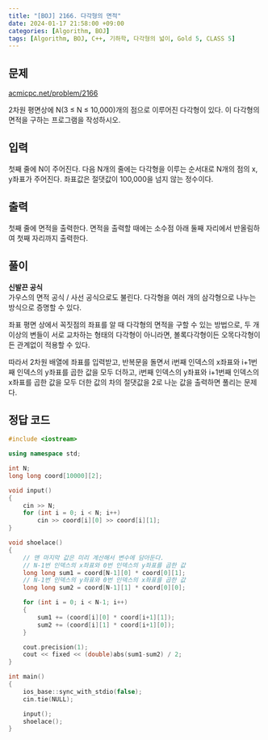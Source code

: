 ```yaml
---
title: "[BOJ] 2166. 다각형의 면적"
date: 2024-01-17 21:58:00 +09:00
categories: [Algorithm, BOJ]
tags: [Algorithm, BOJ, C++, 기하학, 다각형의 넓이, Gold 5, CLASS 5]
---
```

## **문제**
[acmicpc.net/problem/2166](https://www.acmicpc.net/problem/2166)
<br>

2차원 평면상에 N(3 ≤ N ≤ 10,000)개의 점으로 이루어진 다각형이 있다. 이 다각형의 면적을 구하는 프로그램을 작성하시오.
<br>

## **입력**
첫째 줄에 N이 주어진다. 다음 N개의 줄에는 다각형을 이루는 순서대로 N개의 점의 x, y좌표가 주어진다. 좌표값은 절댓값이 100,000을 넘지 않는 정수이다.
<br>

## **출력**
첫째 줄에 면적을 출력한다. 면적을 출력할 때에는 소수점 아래 둘째 자리에서 반올림하여 첫째 자리까지 출력한다.
<br>

## **풀이**
**신발끈 공식**
<br>
가우스의 면적 공식 / 사선 공식으로도 불린다. 다각형을 여러 개의 삼각형으로 나누는 방식으로 증명할 수 있다.

좌표 평면 상에서 꼭짓점의 좌표를 알 때 다각형의 면적을 구할 수 있는 방법으로, 두 개 이상의 변들이 서로 교차하는 형태의 다각형이 아니라면, 볼록다각형이든 오목다각형이든 관계없이 적용할 수 있다.

따라서 2차원 배열에 좌표를 입력받고, 반복문을 돌면서 i번째 인덱스의 x좌표와 i+1번째 인덱스의 y좌표를 곱한 값을 모두 더하고, i번째 인덱스의 y좌표와 i+1번째 인덱스의 x좌표를 곱한 값을 모두 더한 값의 차의 절댓값을 2로 나눈 값을 출력하면 풀리는 문제다.
<br>

## **정답 코드**
```c++
#include <iostream>

using namespace std;

int N;
long long coord[10000][2];

void input()
{
    cin >> N;
    for (int i = 0; i < N; i++)
        cin >> coord[i][0] >> coord[i][1];
}

void shoelace()
{
    // 맨 마지막 값은 미리 계산해서 변수에 담아둔다.
    // N-1번 인덱스의 x좌표와 0번 인덱스의 y좌표를 곱한 값
    long long sum1 = coord[N-1][0] * coord[0][1];
    // N-1번 인덱스의 y좌표와 0번 인덱스의 x좌표를 곱한 값
    long long sum2 = coord[N-1][1] * coord[0][0];

    for (int i = 0; i < N-1; i++)
    {
        sum1 += (coord[i][0] * coord[i+1][1]);
        sum2 += (coord[i][1] * coord[i+1][0]);
    }

    cout.precision(1);
    cout << fixed << (double)abs(sum1-sum2) / 2;
}

int main()
{
    ios_base::sync_with_stdio(false);
    cin.tie(NULL);

    input();
    shoelace();
}
```